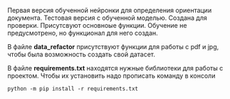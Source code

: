 Первая версия обученной нейронки для определения ориентации документа. Тестовая версия с обученной моделью. Создана для проверки. Присутсвуют основноые функции. Обучение не предусмотрено, но функционал для него создан.

В файле **data_refactor** присутствуют функции для работы с pdf и jpg, чтобы была возможность создать свой датасет.

В файле **requirements.txt** находятся нужные библиотеки для работы с проектом.
Чтобы их установить надо прописать команду в консоли
```
python -m pip install -r requirements.txt
```